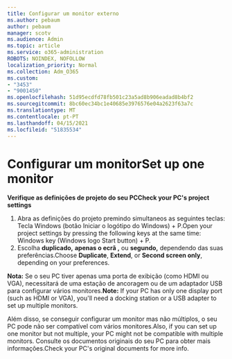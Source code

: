 ```yaml
---
title: Configurar um monitor externo
ms.author: pebaum
author: pebaum
manager: scotv
ms.audience: Admin
ms.topic: article
ms.service: o365-administration
ROBOTS: NOINDEX, NOFOLLOW
localization_priority: Normal
ms.collection: Adm_O365
ms.custom:
- "3453"
- "9001450"
ms.openlocfilehash: 51d95ecdfd78fb501c23a5ad8b906eadad8b4bf2
ms.sourcegitcommit: 8bc60ec34bc1e40685e3976576e04a2623f63a7c
ms.translationtype: MT
ms.contentlocale: pt-PT
ms.lasthandoff: 04/15/2021
ms.locfileid: "51835534"
---
```

# <a name="set-up-one-monitor"></a><span data-ttu-id="60262-102">Configurar um monitor</span><span class="sxs-lookup"><span data-stu-id="60262-102">Set up one monitor</span></span>

<span data-ttu-id="60262-103">**Verifique as definições de projeto do seu PC**</span><span class="sxs-lookup"><span data-stu-id="60262-103">**Check your PC's project settings**</span></span>

1. <span data-ttu-id="60262-104">Abra as definições do projeto premindo simultaneos as seguintes teclas: Tecla Windows (botão Iniciar o logótipo do Windows) + P.</span><span class="sxs-lookup"><span data-stu-id="60262-104">Open your project settings by pressing the following keys at the same time: Windows key (Windows logo Start button) + P.</span></span>
2. <span data-ttu-id="60262-105">Escolha **duplicado,** **apenas o ecrã ,** ou **segundo,** dependendo das suas preferências.</span><span class="sxs-lookup"><span data-stu-id="60262-105">Choose **Duplicate**, **Extend**, or **Second screen only**, depending on your preferences.</span></span>

<span data-ttu-id="60262-106">**Nota:** Se o seu PC tiver apenas uma porta de exibição (como HDMI ou VGA), necessitará de uma estação de ancoragem ou de um adaptador USB para configurar vários monitores.</span><span class="sxs-lookup"><span data-stu-id="60262-106">**Note:** If your PC has only one display port (such as HDMI or VGA), you'll need a docking station or a USB adapter to set up multiple monitors.</span></span>

<span data-ttu-id="60262-107">Além disso, se conseguir configurar um monitor mas não múltiplos, o seu PC pode não ser compatível com vários monitores.</span><span class="sxs-lookup"><span data-stu-id="60262-107">Also, if you can set up one monitor but not multiple, your PC might not be compatible with multiple monitors.</span></span> <span data-ttu-id="60262-108">Consulte os documentos originais do seu PC para obter mais informações.</span><span class="sxs-lookup"><span data-stu-id="60262-108">Check your PC's original documents for more info.</span></span>